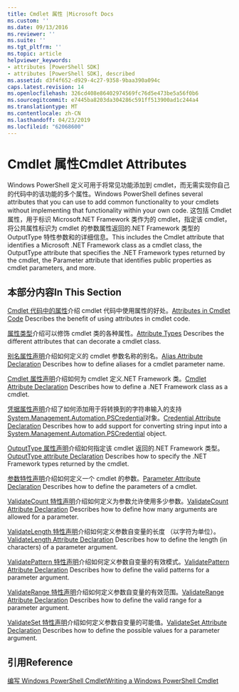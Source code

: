 ```yaml
---
title: Cmdlet 属性 |Microsoft Docs
ms.custom: ''
ms.date: 09/13/2016
ms.reviewer: ''
ms.suite: ''
ms.tgt_pltfrm: ''
ms.topic: article
helpviewer_keywords:
- attributes [PowerShell SDK]
- attributes [PowerShell SDK], described
ms.assetid: d3f4f652-d929-4c27-9358-9baa390a094c
caps.latest.revision: 14
ms.openlocfilehash: 326cd408e86402974569fc76d5e473be5a56f0b6
ms.sourcegitcommit: e7445ba8203da304286c591ff513900ad1c244a4
ms.translationtype: MT
ms.contentlocale: zh-CN
ms.lasthandoff: 04/23/2019
ms.locfileid: "62068600"
---
```

# <a name="cmdlet-attributes"></a><span data-ttu-id="09c0c-102">Cmdlet 属性</span><span class="sxs-lookup"><span data-stu-id="09c0c-102">Cmdlet Attributes</span></span>

<span data-ttu-id="09c0c-103">Windows PowerShell 定义可用于将常见功能添加到 cmdlet，而无需实现你自己的代码中的该功能的多个属性。</span><span class="sxs-lookup"><span data-stu-id="09c0c-103">Windows PowerShell defines several attributes that you can use to add common functionality to your cmdlets without implementing that functionality within your own code.</span></span> <span data-ttu-id="09c0c-104">这包括 Cmdlet 属性，用于标识 Microsoft.NET Framework 类作为的 cmdlet，指定该 cmdlet，将公共属性标识为 cmdlet 的参数属性返回的.NET Framework 类型的 OutputType 特性参数和的详细信息。</span><span class="sxs-lookup"><span data-stu-id="09c0c-104">This includes the Cmdlet attribute that identifies a Microsoft .NET Framework class as a cmdlet class, the OutputType attribute that specifies the .NET Framework types returned by the cmdlet, the Parameter attribute that identifies public properties as cmdlet parameters, and more.</span></span>

## <a name="in-this-section"></a><span data-ttu-id="09c0c-105">本部分内容</span><span class="sxs-lookup"><span data-stu-id="09c0c-105">In This Section</span></span>

<span data-ttu-id="09c0c-106">[Cmdlet 代码中的属性](./attributes-in-cmdlet-code.md)介绍 cmdlet 代码中使用属性的好处。</span><span class="sxs-lookup"><span data-stu-id="09c0c-106">[Attributes in Cmdlet Code](./attributes-in-cmdlet-code.md) Describes the benefit of using attributes in cmdlet code.</span></span>

<span data-ttu-id="09c0c-107">[属性类型](./attribute-types.md)介绍可以修饰 cmdlet 类的各种属性。</span><span class="sxs-lookup"><span data-stu-id="09c0c-107">[Attribute Types](./attribute-types.md) Describes the different attributes that can decorate a cmdlet class.</span></span>

<span data-ttu-id="09c0c-108">[别名属性声明](./alias-attribute-declaration.md)介绍如何定义的 cmdlet 参数名称的别名。</span><span class="sxs-lookup"><span data-stu-id="09c0c-108">[Alias Attribute Declaration](./alias-attribute-declaration.md) Describes how to define aliases for a cmdlet parameter name.</span></span>

<span data-ttu-id="09c0c-109">[Cmdlet 属性声明](./cmdlet-attribute-declaration.md)介绍如何为 cmdlet 定义.NET Framework 类。</span><span class="sxs-lookup"><span data-stu-id="09c0c-109">[Cmdlet Attribute Declaration](./cmdlet-attribute-declaration.md) Describes how to define a .NET Framework class as a cmdlet.</span></span>

<span data-ttu-id="09c0c-110">[凭据属性声明](./credential-attribute-declaration.md)介绍了如何添加用于将转换到的字符串输入的支持[System.Management.Automation.PSCredential](/dotnet/api/System.Management.Automation.PSCredential)对象。</span><span class="sxs-lookup"><span data-stu-id="09c0c-110">[Credential Attribute Declaration](./credential-attribute-declaration.md) Describes how to add support for converting string input into a [System.Management.Automation.PSCredential](/dotnet/api/System.Management.Automation.PSCredential) object.</span></span>

<span data-ttu-id="09c0c-111">[OutputType 属性声明](./outputtype-attribute-declaration.md)介绍如何指定该 cmdlet 返回的.NET Framework 类型。</span><span class="sxs-lookup"><span data-stu-id="09c0c-111">[OutputType attribute Declaration](./outputtype-attribute-declaration.md) Describes how to specify the .NET Framework types returned by the cmdlet.</span></span>

<span data-ttu-id="09c0c-112">[参数特性声明](./parameter-attribute-declaration.md)介绍如何定义一个 cmdlet 的参数。</span><span class="sxs-lookup"><span data-stu-id="09c0c-112">[Parameter Attribute Declaration](./parameter-attribute-declaration.md) Describes how to define the parameters of a cmdlet.</span></span>

<span data-ttu-id="09c0c-113">[ValidateCount 特性声明](./validatecount-attribute-declaration.md)介绍如何定义为参数允许使用多少参数。</span><span class="sxs-lookup"><span data-stu-id="09c0c-113">[ValidateCount Attribute Declaration](./validatecount-attribute-declaration.md) Describes how to define how many arguments are allowed for a parameter.</span></span>

<span data-ttu-id="09c0c-114">[ValidateLength 特性声明](./validatelength-attribute-declaration.md)介绍如何定义参数自变量的长度 （以字符为单位）。</span><span class="sxs-lookup"><span data-stu-id="09c0c-114">[ValidateLength Attribute Declaration](./validatelength-attribute-declaration.md) Describes how to define the length (in characters) of a parameter argument.</span></span>

<span data-ttu-id="09c0c-115">[ValidatePattern 特性声明](./validatepattern-attribute-declaration.md)介绍如何定义参数自变量的有效模式。</span><span class="sxs-lookup"><span data-stu-id="09c0c-115">[ValidatePattern Attribute Declaration](./validatepattern-attribute-declaration.md) Describes how to define the valid patterns for a parameter argument.</span></span>

<span data-ttu-id="09c0c-116">[ValidateRange 特性声明](./validaterange-attribute-declaration.md)介绍如何定义参数自变量的有效范围。</span><span class="sxs-lookup"><span data-stu-id="09c0c-116">[ValidateRange Attribute Declaration](./validaterange-attribute-declaration.md) Describes how to define the valid range for a parameter argument.</span></span>

<span data-ttu-id="09c0c-117">[ValidateSet 特性声明](./validateset-attribute-declaration.md)介绍如何定义参数自变量的可能值。</span><span class="sxs-lookup"><span data-stu-id="09c0c-117">[ValidateSet Attribute Declaration](./validateset-attribute-declaration.md) Describes how to define the possible values for a parameter argument.</span></span>

## <a name="reference"></a><span data-ttu-id="09c0c-118">引用</span><span class="sxs-lookup"><span data-stu-id="09c0c-118">Reference</span></span>

[<span data-ttu-id="09c0c-119">编写 Windows PowerShell Cmdlet</span><span class="sxs-lookup"><span data-stu-id="09c0c-119">Writing a Windows PowerShell Cmdlet</span></span>](./writing-a-windows-powershell-cmdlet.md)
